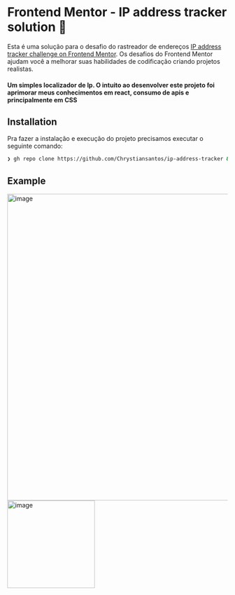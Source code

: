 # Frontend Mentor - IP address tracker solution 📍

Esta é uma solução para o desafio do rastreador de endereços  [IP address tracker challenge on Frontend Mentor](https://www.frontendmentor.io/challenges/ip-address-tracker-I8-0yYAH0). Os desafios do Frontend Mentor ajudam você a melhorar suas habilidades de codificação criando projetos realistas.

#### Um simples localizador de Ip. O intuito ao desenvolver este projeto foi aprimorar meus conhecimentos em **react, consumo de apis e principalmente em CSS**

## Installation

Pra fazer a instalação e execução do projeto precisamos executar o seguinte comando:

```bash
❯ gh repo clone https://github.com/Chrystiansantos/ip-address-tracker && cd ip-address-tracker && yarn && yarn dev 
```

## Example

<div>
  <img width="700" alt="image" src="https://user-images.githubusercontent.com/33062949/170533571-47a204bb-8952-4f26-9adb-2c2bd28b8d14.png">
  <img width="200" alt="image" src="https://user-images.githubusercontent.com/33062949/170593293-060cd24e-d274-4fde-b513-491ca7aa8e43.png">
</div>
